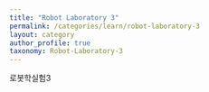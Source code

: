 ```yaml
---
title: "Robot Laboratory 3"
permalink: /categories/learn/robot-laboratory-3
layout: category
author_profile: true
taxonomy: Robot-Laboratory-3
---
```


로봇학실험3